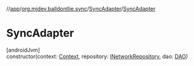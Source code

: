 //[app](../../../index.md)/[org.mjdev.balldontlie.sync](../index.md)/[SyncAdapter](index.md)/[SyncAdapter](-sync-adapter.md)

# SyncAdapter

[androidJvm]\
constructor(context: [Context](https://developer.android.com/reference/kotlin/android/content/Context.html), repository: [INetworkRepository](../../org.mjdev.balldontlie.repository.def/-i-network-repository/index.md), dao: [DAO](../../org.mjdev.balldontlie.database/-d-a-o/index.md))
